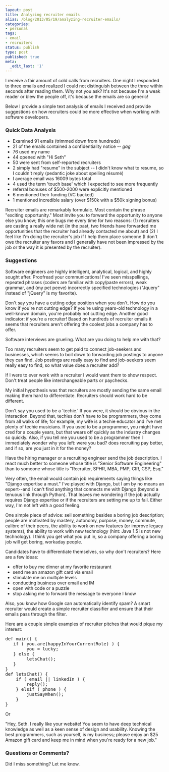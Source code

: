 ```yaml
---
layout: post
title: Analyzing recruiter emails
alias: /blog/2013/05/19/analyzing-recruiter-emails/
categories:
- personal
tags:
- email
- recruiters
status: publish
type: post
published: true
meta:
  _edit_last: '1'
---
```

I receive a fair amount of cold calls from recruiters. One night I responded to three emails and realized I could not distinguish between the three within seconds after reading them. Why not you ask? It's not because I'm a weak reader or blew the people off, it's because the emails are so generic!

Below I provide a simple text analysis of emails I received and provide suggestions on how recruiters could be more effective when working with software developers.

<h3>Quick Data Analysis</h3>

  * Examined 91 emails (trimmed down from hundreds)
  * 21 of the emails contained a confidentiality notice -- *gag*
  * 76 used my name
  * 44 opened with "Hi Seth"
  * 50 were sent from self-reported recruiters
  * 2 simply had "resume" in the subject -- I didn't know what to resume, so I couldn't reply (pedantic joke about spelling résumé)
  * I average email was 16009 bytes total
  * 4 used the term 'touch base' which I expected to see more frequently
  * referral bonuses of $500-2000 were explicitly mentioned
  * 6 mentioned their funding (VC backed)
  * 1 mentioned incredible salary (over $150k with a $50k signing bonus)

Recruiter emails are remarkably formulaic. Most contain the phrase "exciting opportunity." Most invite you to forward the opportunity to anyone else you know; this one bugs me every time for two reasons: (1) recruiters are casting a really wide net (in the past, two friends have forwarded me opportunities that the recruiter had already contacted me about) and (2) I feel like I'm doing the recruiter's job if I help them place someone (I don't owe the recruiter any favors and I generally have not been impressed by the job or the way it is presented by the recruiter).

<h3>Suggestions</h3>

Software engineers are highly intelligent, analytical, logical, and highly sought after. Proofread your communications! I've seen misspellings, repeated phrases (coders are familiar with copy/paste errors), weak grammar, and (my pet peeve) incorrectly specified technologies ("Jquery" instead of "jQuery" is my favorite).

Don't say you have a cutting edge position when you don't. How do you know if you're not cutting edge? If you're using years-old technology in a well-known domain, you're probably not cutting edge. Another good indicator: if you're a recruiter! Based on hundreds of recruiter emails it seems that recruiters aren't offering the coolest jobs a company has to offer.

Software interviews are grueling. What are you doing to help me with that?

Too many recruiters seem to get paid to connect job-seekers and businesses, which seems to boil down to forwarding job postings to anyone they can find. Job postings are really easy to find and job-seekers seem really easy to find, so what value does a recruiter add?

If I were to ever work with a recruiter I would want them to show respect. Don't treat people like interchangeable parts or paychecks.

My initial hypothesis was that recruiters are mostly sending the same email making them hard to differentiate. Recruiters should work hard to be different.

Don't say you used to be a 'techie.' If you were, it should be obvious in the interaction. Beyond that, techies don't have to be programmers, they come from all walks of life; for example, my wife is a techie educator and I've met plenty of techie musicians. If you used to be a programmer, you might have cred for a couple years, but that wears off quickly as the industry changes so quickly. Also, if you tell me you used to be a programmer then I immediately wonder why you left: were you bad? does recruiting pay better, and if so, are you just in it for the money?

Have the hiring manager or a recruiting engineer send the job description. I react much better to someone whose title is "Senior Software Engineering" than to someone whose title is "Recruiter, SPHR, MBA, PMP, CIR, CSP, Esq."

Very often, the email would contain job requirements saying things like "Django expertise a must." I've played with Django, but I am by no means an expert--and I can't find anything that connects me with Django (beyond a tenuous link through Python). That leaves me wondering if the job actually requires Django expertise or if the recruiters are setting me up to fail. Either way, I'm not left with a good feeling.

One simple piece of advice: sell something besides a boring job description; people are motivated by mastery, autonomy, purpose, money, commute, calibre of their peers, the ability to work on new features (or improve legacy systems), the ability to work with new technology (hint: Java 1.5 is not new technology). I think you get what you put in, so a company offering a boring job will get boring, workaday people.

Candidates have to differentiate themselves, so why don't recruiters? Here are a few ideas:

  * offer to buy me dinner at my favorite restaurant
  * send me an amazon gift card via email
  * stimulate me on multiple levels
  * conducting business over email and IM
  * open with code or a puzzle
  * stop asking me to forward the message to everyone I know

Also, you know how Google can automatically identify spam? A smart recruiter would create a simple recruiter classifier and ensure that their emails pass through the filter.

Here are a couple simple examples of recruiter pitches that would pique my interest:

<pre>def main() {
   if ( you.are(happyInYourCurrentRole) ) {
        you = lucky;
   } else {
        letsChat();
   }
}
def letsChat() {
    if ( email || linkedIn ) {
        reply();
    } elsif ( phone ) {
        justSayWhen();
    }
}</pre>

Or

"Hey, Seth. I really like your website! You seem to have deep technical knowledge as well as a keen sense of design and usability. Knowing the best programmers, such as yourself, is my business; please enjoy an $25 Amazon gift card and keep me in mind when you're ready for a new job."

<h3>Questions or Comments?</h3>

Did I miss something? Let me know.
